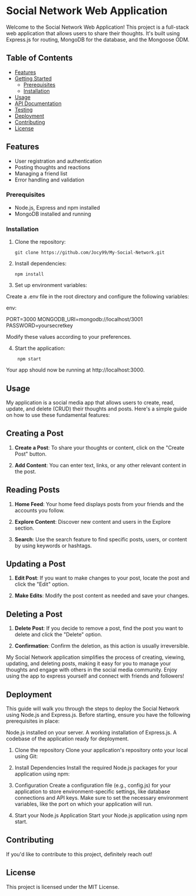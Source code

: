 # Social Network Web Application

Welcome to the Social Network Web Application! This project is a full-stack web application that allows users to share their thoughts. It's built using Express.js for routing, MongoDB for the database, and the Mongoose ODM.

## Table of Contents

- [Features](#features)
- [Getting Started](#getting-started)
  - [Prerequisites](#prerequisites)
  - [Installation](#installation)
- [Usage](#usage)
- [API Documentation](#api-documentation)
- [Testing](#testing)
- [Deployment](#deployment)
- [Contributing](#contributing)
- [License](#license)

## Features

- User registration and authentication
- Posting thoughts and reactions
- Managing a friend list
- Error handling and validation

### Prerequisites

- Node.js, Express and npm installed
- MongoDB installed and running

### Installation

1. Clone the repository:

   ```shell
   git clone https://github.com/Jocy99/My-Social-Network.git

2. Install dependencies:

    ```shell
    npm install
    
3. Set up environment variables:

Create a .env file in the root directory and configure the following variables:

env:

  PORT=3000
  MONGODB_URI=mongodb://localhost/3001
  PASSWORD=yoursecretkey
  
Modify these values according to your preferences.

4. Start the application:

   ```shell
    npm start

Your app should now be running at http://localhost:3000.

## Usage

My application is a social media app that allows users to create, read, update, and delete (CRUD) their thoughts and posts. Here's a simple guide on how to use these fundamental features:

## Creating a Post

1. **Create a Post**: To share your thoughts or content, click on the "Create Post" button.

2. **Add Content**: You can enter text, links, or any other relevant content in the post.


## Reading Posts

1. **Home Feed**: Your home feed displays posts from your friends and the accounts you follow.

2. **Explore Content**: Discover new content and users in the Explore section.

3. **Search**: Use the search feature to find specific posts, users, or content by using keywords or hashtags.

## Updating a Post

1. **Edit Post**: If you want to make changes to your post, locate the post and click the "Edit" option.

2. **Make Edits**: Modify the post content as needed and save your changes.

## Deleting a Post

1. **Delete Post**: If you decide to remove a post, find the post you want to delete and click the "Delete" option.

2. **Confirmation**: Confirm the deletion, as this action is usually irreversible.


My Social Network application simplifies the process of creating, viewing, updating, and deleting posts, making it easy for you to manage your thoughts and engage with others in the social media community. Enjoy using the app to express yourself and connect with friends and followers!

## Deployment
This guide will walk you through the steps to deploy the Social Network using Node.js and Express.js. Before starting, ensure you have the following prerequisites in place:

Node.js installed on your server.
A working installation of Express.js.
A codebase of the application ready for deployment.

1. Clone the repository
Clone your application's repository onto your local using Git:

2. Install Dependencies
Install the required Node.js packages for your application using npm:

3. Configuration
Create a configuration file (e.g., config.js) for your application to store environment-specific settings, like database connections and API keys.
Make sure to set the necessary environment variables, like the port on which your application will run.

4. Start your Node.js Application
Start your Node.js application using npm start.

## Contributing
If you'd like to contribute to this project, definitely reach out!

## License
This project is licensed under the MIT License.
